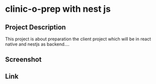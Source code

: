 # clinic-o-prep with nest js 
## Project Description 
This project is about preparation the client project which will be in react native and nestjs as backend....
## Screenshot
## Link